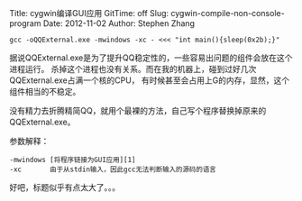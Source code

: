 Title: cygwin编译GUI应用
GitTime: off
Slug: cygwin-compile-non-console-program
Date: 2012-11-02
Author: Stephen Zhang

```
gcc -oQQExternal.exe -mwindows -xc - <<< "int main(){sleep(0x2b);}"
```

据说QQExternal.exe是为了提升QQ稳定性的，一些容易出问题的组件会放在这个进程运行。 
杀掉这个进程也没有关系。而在我的机器上，碰到过好几次QQExternal.exe占满一个核的CPU，
有时候甚至会占用上G的内存，显然，这个组件相当的不稳定。

没有精力去折腾精简QQ，就用个最裸的方法，自己写个程序替换掉原来的QQExternal.exe。

参数解释：
```
-mwindows [将程序链接为GUI应用][1]
-xc       由于从stdin输入，因此gcc无法判断输入的源码的语言
```

好吧，标题似乎有点太大了。。。
